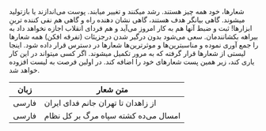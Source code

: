شعارها، خود همه چیز هستند. رشد میکنند و تغییر میابند. پوست می‌اندازند یا بازتولید میشوند. گاهی بیانگر هدف هستند، گاهی نشان دهنده راه و گاهی هم نفی کننده ترینِ ابزارها! 
ثبت و ضبط آنها هم به کار امروز می‌آید و هم فردای انقلاب اجازه نخواهد داد به بیراهه بکشانندمان. 
سعی می‌شود بدون درگیر شدن درجزیئات (تفرقه افکن) همه شعارها را جمع آوری نموده و مناسبترین‌ها و موثرترین‌ها شعارها در دسترس قرار داده شود.
اینجا لیستی از شعارها قرار گرفته که به مرور تکمیل میشوند. اگر کسی میتواند در این کار یاری کند، زیر همین پست شعارهای خود را اضافه کند. در اولین فرصت به لیست افزوده خواهد شد.



| زبان  | متن شعار |
| ------------- | ------------- |
| فارسی  | از زاهدان تا تهران  جانم فدای ایران  |
| فارسی  | امسال می‌ده کشته سپاه  مرگ بر کل نظام  |
